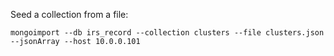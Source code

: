 Seed a collection from a file:

`mongoimport --db irs_record --collection clusters --file clusters.json --jsonArray --host 10.0.0.101`
